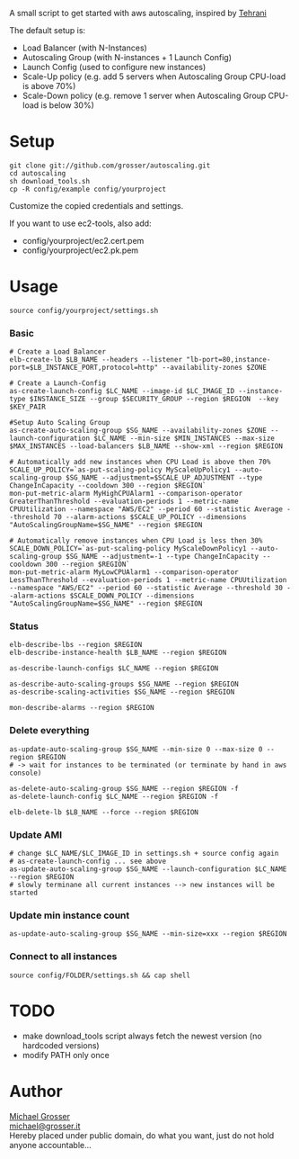 A small script to get started with aws autoscaling, inspired by [Tehrani](http://mtehrani30.blogspot.com/2011/05/amazon-auto-scaling.html)

The default setup is:

 - Load Balancer (with N-Instances)
 - Autoscaling Group (with N-instances + 1 Launch Config)
 - Launch Config (used to configure new instances)
 - Scale-Up policy (e.g. add 5 servers when Autoscaling Group CPU-load is above 70%)
 - Scale-Down policy (e.g. remove 1 server when Autoscaling Group CPU-load is below 30%)

Setup
=====

    git clone git://github.com/grosser/autoscaling.git
    cd autoscaling
    sh download_tools.sh
    cp -R config/example config/yourproject

Customize the copied credentials and settings.

If you want to use ec2-tools, also add:

 - config/yourproject/ec2.cert.pem
 - config/yourproject/ec2.pk.pem

Usage
=====

    source config/yourproject/settings.sh

### Basic
    # Create a Load Balancer
    elb-create-lb $LB_NAME --headers --listener "lb-port=80,instance-port=$LB_INSTANCE_PORT,protocol=http" --availability-zones $ZONE

    # Create a Launch-Config
    as-create-launch-config $LC_NAME --image-id $LC_IMAGE_ID --instance-type $INSTANCE_SIZE --group $SECURITY_GROUP --region $REGION  --key $KEY_PAIR

    #Setup Auto Scaling Group
    as-create-auto-scaling-group $SG_NAME --availability-zones $ZONE --launch-configuration $LC_NAME --min-size $MIN_INSTANCES --max-size $MAX_INSTANCES --load-balancers $LB_NAME --show-xml --region $REGION

    # Automatically add new instances when CPU Load is above then 70%
    SCALE_UP_POLICY=`as-put-scaling-policy MyScaleUpPolicy1 --auto-scaling-group $SG_NAME --adjustment=$SCALE_UP_ADJUSTMENT --type ChangeInCapacity --cooldown 300 --region $REGION`
    mon-put-metric-alarm MyHighCPUAlarm1 --comparison-operator GreaterThanThreshold --evaluation-periods 1 --metric-name CPUUtilization --namespace "AWS/EC2" --period 60 --statistic Average --threshold 70 --alarm-actions $SCALE_UP_POLICY --dimensions "AutoScalingGroupName=$SG_NAME" --region $REGION

    # Automatically remove instances when CPU Load is less then 30%
    SCALE_DOWN_POLICY=`as-put-scaling-policy MyScaleDownPolicy1 --auto-scaling-group $SG_NAME --adjustment=-1 --type ChangeInCapacity --cooldown 300 --region $REGION`
    mon-put-metric-alarm MyLowCPUAlarm1 --comparison-operator LessThanThreshold --evaluation-periods 1 --metric-name CPUUtilization --namespace "AWS/EC2" --period 60 --statistic Average --threshold 30 --alarm-actions $SCALE_DOWN_POLICY --dimensions "AutoScalingGroupName=$SG_NAME" --region $REGION

### Status

    elb-describe-lbs --region $REGION
    elb-describe-instance-health $LB_NAME --region $REGION

    as-describe-launch-configs $LC_NAME --region $REGION

    as-describe-auto-scaling-groups $SG_NAME --region $REGION
    as-describe-scaling-activities $SG_NAME --region $REGION

    mon-describe-alarms --region $REGION

### Delete everything

    as-update-auto-scaling-group $SG_NAME --min-size 0 --max-size 0 --region $REGION
    # -> wait for instances to be terminated (or terminate by hand in aws console)

    as-delete-auto-scaling-group $SG_NAME --region $REGION -f
    as-delete-launch-config $LC_NAME --region $REGION -f

    elb-delete-lb $LB_NAME --force --region $REGION
    
### Update AMI
    
    # change $LC_NAME/$LC_IMAGE_ID in settings.sh + source config again
    # as-create-launch-config ... see above
    as-update-auto-scaling-group $SG_NAME --launch-configuration $LC_NAME --region $REGION
    # slowly terminane all current instances --> new instances will be started
    
### Update min instance count
    
    as-update-auto-scaling-group $SG_NAME --min-size=xxx --region $REGION

### Connect to all instances

    source config/FOLDER/settings.sh && cap shell

TODO
====
 - make download_tools script always fetch the newest version (no hardcoded versions)
 - modify PATH only once

Author
======
[Michael Grosser](http://grosser.it)<br/>
michael@grosser.it<br/>
Hereby placed under public domain, do what you want, just do not hold anyone accountable...
